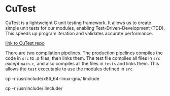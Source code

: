 

# CuTest

CuTest is a lightweight C unit testing framework. It allows us to create simple unit tests for our modules, enabling Test-Driven-Development (TDD). This speeds up program iteration and validates accurate performance.

[link to CuTest repo](https://cutest.sourceforge.net/)

There are two compilation pipelines. The production pipelines compiles the code in `src` to .o files, then links them. The test file compiles all files in `src` *except* `main.c`, and also compiles all the files in `tests` and links them. This allows the `test` executable to use the modules defined in `src`.

cp -r /usr/include/x86_64-linux-gnu/ linclude

cp -r /usr/include/ linclude/